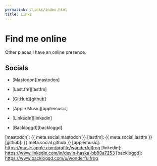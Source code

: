 ```yaml
---
permalink: /links/index.html
title: Links
---
```


# Find me online

Other places I have an online presence.

## Socials

- [Mastodon][mastodon]

- [Last.fm][lastfm]

- [GitHub][github]

- [Apple Music][applemusic]

- [LinkedIn][linkedin]

- [Backloggd][backloggd]

[mastodon]: {{ meta.social.mastodon }}
[lastfm]: {{ meta.social.lastfm }}
[github]: {{ meta.social.github }}
[applemusic]: https://music.apple.com/profile/wonderfulfrog
[linkedin]: https://www.linkedin.com/in/devin-haska-bb90a7253
[backloggd]: https://www.backloggd.com/u/wonderfulfrog
